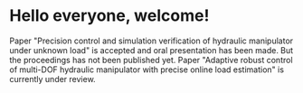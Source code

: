 # Hello everyone, welcome!
Paper "Precision control and simulation verification of hydraulic manipulator under unknown load" is accepted and oral presentation has been made. But the proceedings has not been published yet.
Paper "Adaptive robust control of multi-DOF hydraulic manipulator with precise online load estimation" is currently under review.
